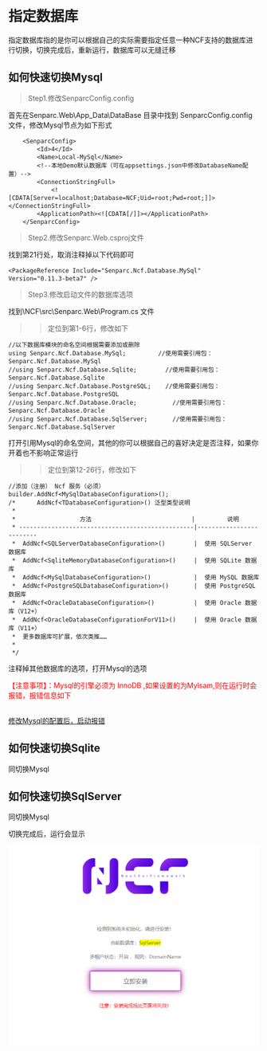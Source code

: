 # 指定数据库

指定数据库指的是你可以根据自己的实际需要指定任意一种NCF支持的数据库进行切换，切换完成后，重新运行，数据库可以无缝迁移

## 如何快速切换Mysql

> Step1.修改SenparcConfig.config

首先在Senparc.Web\App_Data\DataBase 目录中找到 SenparcConfig.config 文件，修改Mysql节点为如下形式

```
	<SenparcConfig>
		<Id>4</Id>
		<Name>Local-MySql</Name>
		<!--本地Demo默认数据库（可在appsettings.json中修改DatabaseName配置）-->
		<ConnectionStringFull>
			<![CDATA[Server=localhost;Database=NCF;Uid=root;Pwd=root;]]></ConnectionStringFull>
		<ApplicationPath><![CDATA[/]]></ApplicationPath>
	</SenparcConfig>
```

> Step2.修改Senparc.Web.csproj文件

找到第21行处，取消注释掉以下代码即可

```
<PackageReference Include="Senparc.Ncf.Database.MySql" Version="0.11.3-beta7" />
```

> Step3.修改启动文件的数据库选项

找到\NCF\src\Senparc.Web\Program.cs 文件

> > 定位到第1-6行，修改如下

```
//以下数据库模块的命名空间根据需要添加或删除
using Senparc.Ncf.Database.MySql;         //使用需要引用包： Senparc.Ncf.Database.MySql
//using Senparc.Ncf.Database.Sqlite;        //使用需要引用包： Senparc.Ncf.Database.Sqlite
//using Senparc.Ncf.Database.PostgreSQL;    //使用需要引用包： Senparc.Ncf.Database.PostgreSQL
//using Senparc.Ncf.Database.Oracle;          //使用需要引用包： Senparc.Ncf.Database.Oracle
//using Senparc.Ncf.Database.SqlServer;       //使用需要引用包： Senparc.Ncf.Database.SqlServer
```

打开引用Mysql的命名空间，其他的你可以根据自己的喜好决定是否注释，如果你开着也不影响正常运行

> > 定位到第12-26行，修改如下

```
//添加（注册） Ncf 服务（必须）
builder.AddNcf<MySqlDatabaseConfiguration>();
/*      AddNcf<TDatabaseConfiguration>() 泛型类型说明
 *                
 *                  方法                            |         说明
 * -------------------------------------------------|-------------------------
 *  AddNcf<SQLServerDatabaseConfiguration>()        |  使用 SQLServer 数据库
 *  AddNcf<SqliteMemoryDatabaseConfiguration>()     |  使用 SQLite 数据库
 *  AddNcf<MySqlDatabaseConfiguration>()            |  使用 MySQL 数据库
 *  AddNcf<PostgreSQLDatabaseConfiguration>()       |  使用 PostgreSQL 数据库
 *  AddNcf<OracleDatabaseConfiguration>()           |  使用 Oracle 数据库（V12+）
 *  AddNcf<OracleDatabaseConfigurationForV11>()     |  使用 Oracle 数据库（V11+）
 *  更多数据库可扩展，依次类推……
 *  
 */
```

注释掉其他数据库的选项，打开Mysql的选项

<div style="color:red">【注意事项】：Mysql的引擎必须为 InnoDB ,如果设置的为Mylsam,则在运行时会报错，报错信息如下</div><br/>

[修改Mysql的配置后，启动报错](/start/qa/common_problem.html)

## 如何快速切换Sqlite

同切换Mysql

## 如何快速切换SqlServer

同切换Mysql

切换完成后，运行会显示

<img src="./images/switch-sqlserver.png" />